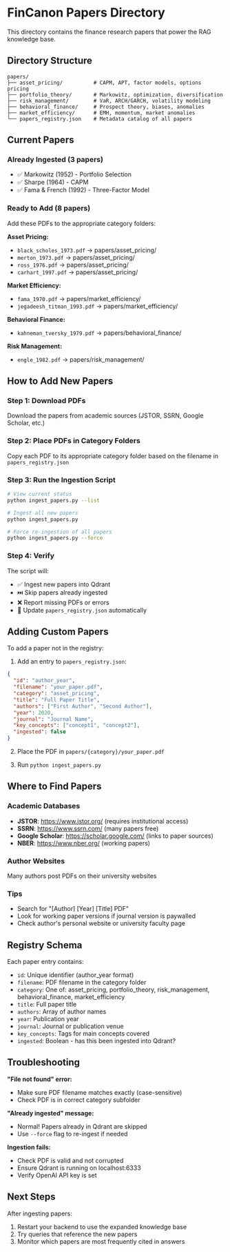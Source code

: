 # FinCanon Papers Directory

This directory contains the finance research papers that power the RAG knowledge base.

## Directory Structure

```
papers/
├── asset_pricing/          # CAPM, APT, factor models, options pricing
├── portfolio_theory/       # Markowitz, optimization, diversification
├── risk_management/        # VaR, ARCH/GARCH, volatility modeling
├── behavioral_finance/     # Prospect theory, biases, anomalies
├── market_efficiency/      # EMH, momentum, market anomalies
└── papers_registry.json    # Metadata catalog of all papers
```

## Current Papers

### Already Ingested (3 papers)
- ✅ Markowitz (1952) - Portfolio Selection
- ✅ Sharpe (1964) - CAPM
- ✅ Fama & French (1992) - Three-Factor Model

### Ready to Add (8 papers)
Add these PDFs to the appropriate category folders:

**Asset Pricing:**
- `black_scholes_1973.pdf` → papers/asset_pricing/
- `merton_1973.pdf` → papers/asset_pricing/
- `ross_1976.pdf` → papers/asset_pricing/
- `carhart_1997.pdf` → papers/asset_pricing/

**Market Efficiency:**
- `fama_1970.pdf` → papers/market_efficiency/
- `jegadeesh_titman_1993.pdf` → papers/market_efficiency/

**Behavioral Finance:**
- `kahneman_tversky_1979.pdf` → papers/behavioral_finance/

**Risk Management:**
- `engle_1982.pdf` → papers/risk_management/

## How to Add New Papers

### Step 1: Download PDFs
Download the papers from academic sources (JSTOR, SSRN, Google Scholar, etc.)

### Step 2: Place PDFs in Category Folders
Copy each PDF to its appropriate category folder based on the filename in `papers_registry.json`

### Step 3: Run the Ingestion Script
```bash
# View current status
python ingest_papers.py --list

# Ingest all new papers
python ingest_papers.py

# Force re-ingestion of all papers
python ingest_papers.py --force
```

### Step 4: Verify
The script will:
- ✅ Ingest new papers into Qdrant
- ⏭️ Skip papers already ingested
- ❌ Report missing PDFs or errors
- 💾 Update `papers_registry.json` automatically

## Adding Custom Papers

To add a paper not in the registry:

1. Add an entry to `papers_registry.json`:
```json
{
  "id": "author_year",
  "filename": "your_paper.pdf",
  "category": "asset_pricing",
  "title": "Full Paper Title",
  "authors": ["First Author", "Second Author"],
  "year": 2020,
  "journal": "Journal Name",
  "key_concepts": ["concept1", "concept2"],
  "ingested": false
}
```

2. Place the PDF in `papers/{category}/your_paper.pdf`

3. Run `python ingest_papers.py`

## Where to Find Papers

### Academic Databases
- **JSTOR**: https://www.jstor.org/ (requires institutional access)
- **SSRN**: https://www.ssrn.com/ (many papers free)
- **Google Scholar**: https://scholar.google.com/ (links to paper sources)
- **NBER**: https://www.nber.org/ (working papers)

### Author Websites
Many authors post PDFs on their university websites

### Tips
- Search for "[Author] [Year] [Title] PDF"
- Look for working paper versions if journal version is paywalled
- Check author's personal website or university faculty page

## Registry Schema

Each paper entry contains:
- `id`: Unique identifier (author_year format)
- `filename`: PDF filename in the category folder
- `category`: One of: asset_pricing, portfolio_theory, risk_management, behavioral_finance, market_efficiency
- `title`: Full paper title
- `authors`: Array of author names
- `year`: Publication year
- `journal`: Journal or publication venue
- `key_concepts`: Tags for main concepts covered
- `ingested`: Boolean - has this been ingested into Qdrant?

## Troubleshooting

**"File not found" error:**
- Make sure PDF filename matches exactly (case-sensitive)
- Check PDF is in correct category subfolder

**"Already ingested" message:**
- Normal! Papers already in Qdrant are skipped
- Use `--force` flag to re-ingest if needed

**Ingestion fails:**
- Check PDF is valid and not corrupted
- Ensure Qdrant is running on localhost:6333
- Verify OpenAI API key is set

## Next Steps

After ingesting papers:
1. Restart your backend to use the expanded knowledge base
2. Try queries that reference the new papers
3. Monitor which papers are most frequently cited in answers
